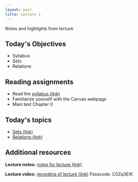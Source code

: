 ```yaml
---
layout: post
title: Lecture 1
---
```


Notes and highlights from lecture

## Today's Objectives

* Syllabus
* Sets
* Relations

## Reading assignments

* Read the <a target="_parent" href="https://wcasper.github.io/math407spring2021/extras/syllabus">syllabus (link)</a>
* Familiarize yourself with the Canvas webpage
* Main text Chapter 0

## Today's topics
* <a target="_parent" href="https://wcasper.github.io/math407spring2021/topics/sets.html">Sets (link)</a>
* <a target="_parent" href="https://wcasper.github.io/math407spring2021/topics/relations.html">Relations (link)</a>

## Additional resources
**Lecture notes:** <a target="_parent" href="https://wcasper.github.io/math407spring2021/extras/notes/407-lecture1.pdf">notes for lecture (link)</a>

**Lecture video:** <a target="_parent" href="https://fullerton.zoom.us/rec/share/iKQrb9vpUq-e4YLh0L0Yk7nweZbmBjglNqpjP1OVV7HBcC2u5PztToyr7oq5-Rn_.FBjalF6jZG6wsY_N">recording of lecture (link)</a> Passcode: C0Zq3E!K



